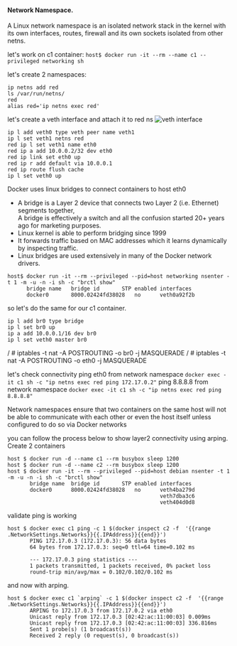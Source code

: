 #### Network Namespace.

A Linux network namespace is an isolated network stack in the kernel with its own interfaces, routes, firewall and its own sockets isolated from other netns.


let's work on c1 container: 
`host$ docker run -it --rm --name c1 --privileged networking sh`

let's create 2 namespaces:
~~~
ip netns add red
ls /var/run/netns/
red
alias red='ip netns exec red'
~~~

let's create a veth interface and attach it to red ns
![veth interface](https://docs.google.com/drawings/d/1Jd3YAmxBTYUUDrliRw5Z48rrgV_Kc3kRGQulNvwIu4I/pub?w=964&h=523)
~~~ 
ip l add veth0 type veth peer name veth1
ip l set veth1 netns red
red ip l set veth1 name eth0
red ip a add 10.0.0.2/32 dev eth0
red ip link set eth0 up
red ip r add default via 10.0.0.1
red ip route flush cache
ip l set veth0 up
~~~

Docker uses linux bridges to connect containers to host eth0
* A bridge is a Layer 2 device that connects two Layer 2 (i.e. Ethernet) segments together,  
A bridge is effectively a switch and all the confusion started 20+ years ago for marketing purposes.
* Linux kernel is able to perform bridging since 1999
* It forwards traffic based on MAC addresses which it learns dynamically by inspecting traffic. 
* Linux bridges are used extensively in many of the Docker network drivers. 
~~~
host$ docker run -it --rm --privileged --pid=host networking nsenter -t 1 -m -u -n -i sh -c "brctl show"
      bridge name	bridge id		STP enabled	interfaces
      docker0		8000.02424fd38028	no		veth0a92f2b
~~~

so let's do the same for our c1 container. 

~~~
ip l add br0 type bridge
ip l set br0 up
ip a add 10.0.0.1/16 dev br0
ip l set veth0 master br0
~~~


/ # iptables -t nat -A POSTROUTING -o br0 -j MASQUERADE
/ # iptables -t nat -A POSTROUTING -o eth0 -j MASQUERADE


let's check connectivity
ping eth0 from network namespace
`docker exec -it c1 sh -c "ip netns exec red ping 172.17.0.2"`
ping 8.8.8.8 from network namespace
`docker exec -it c1 sh -c "ip netns exec red ping 8.8.8.8"`

Network namespaces ensure that two containers on the same host will not be able to communicate with each other or even the host itself unless configured to do so via Docker networks


you can follow the process below to show layer2 connectivity using arping. 
Create 2 containers
~~~
host $ docker run -d --name c1 --rm busybox sleep 1200
host $ docker run -d --name c2 --rm busybox sleep 1200
host $ docker run -it --rm --privileged --pid=host debian nsenter -t 1 -m -u -n -i sh -c "brctl show"
       bridge name	bridge id		STP enabled	interfaces
       docker0		8000.02424fd38028	no		veth4ba279d
       							                veth7dba3c6
       							                veth404d0d8
~~~       							                

validate ping is working 
~~~
host $ docker exec c1 ping -c 1 $(docker inspect c2 -f  '{{range .NetworkSettings.Networks}}{{.IPAddress}}{{end}}')
       PING 172.17.0.3 (172.17.0.3): 56 data bytes
       64 bytes from 172.17.0.3: seq=0 ttl=64 time=0.102 ms
       
       --- 172.17.0.3 ping statistics ---
       1 packets transmitted, 1 packets received, 0% packet loss
       round-trip min/avg/max = 0.102/0.102/0.102 ms
~~~


and now with arping.
~~~
host $ docker exec c1 `arping` -c 1 $(docker inspect c2 -f  '{{range .NetworkSettings.Networks}}{{.IPAddress}}{{end}}')
       ARPING to 172.17.0.3 from 172.17.0.2 via eth0
       Unicast reply from 172.17.0.3 [02:42:ac:11:00:03] 0.009ms
       Unicast reply from 172.17.0.3 [02:42:ac:11:00:03] 336.816ms
       Sent 1 probe(s) (1 broadcast(s))
       Received 2 reply (0 request(s), 0 broadcast(s))
~~~